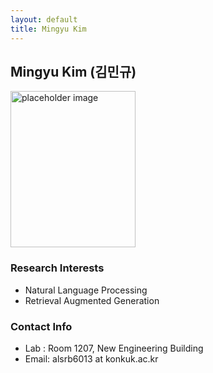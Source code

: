 ```yaml
---
layout: default
title: Mingyu Kim
---
```


## Mingyu Kim (김민규)
<img src="{{ site.baseurl }}/assets/img/profile/profile_minkyu.jpeg" alt="placeholder image" style="width: 200px; height: 250px; ">

### Research Interests
* Natural Language Processing
* Retrieval Augmented Generation


### Contact Info
* Lab : Room 1207, New Engineering Building
* Email: alsrb6013 at konkuk.ac.kr